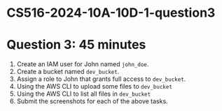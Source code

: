 # CS516-2024-10A-10D-1-question3
# Question 3: 45 minutes
1. Create an IAM user for John named `john_doe`.
2. Create a bucket named `dev_bucket`.
3. Assign a role to John that grants full access to `dev_bucket`.
4. Using the AWS CLI to upload some files to `dev_bucket`
5. Using the AWS CLI to list all files in `dev_bucket`
6. Submit the screenshots for each of the above tasks.
